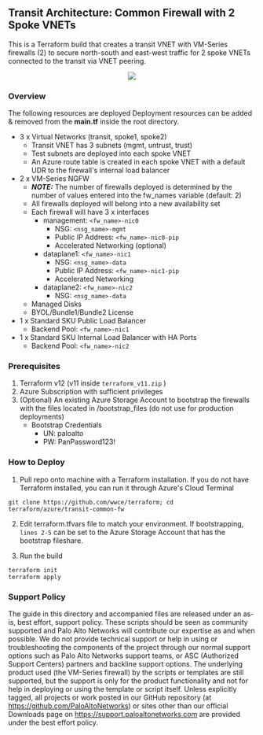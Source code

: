 ## Transit Architecture: Common Firewall with 2 Spoke VNETs
This is a Terraform build that creates a transit VNET with VM-Series firewalls (2) to secure north-south and east-west traffic for 2 spoke VNETs connected to the transit via VNET peering.

<p align="center">
<img src="https://raw.githubusercontent.com/wwce/terraform/master/azure/transit-common-fw/diagram.png">
</p>

### Overview
The following resources are deployed  Deployment resources can be added & removed from the **main.tf** inside the root directory.
* 3 x Virtual Networks (transit, spoke1, spoke2)
    * Transit VNET has 3 subnets (mgmt, untrust, trust)
    * Test subnets are deployed into each spoke VNET
    * An Azure route table is created in each spoke VNET with a default UDR to the firewall's internal load balancer
* 2 x VM-Series NGFW 
    * ***NOTE:*** The number of firewalls deployed is determined by the number of values entered into the fw_names variable (default: 2)
    * All firewalls deployed will belong into a new availability set
    * Each firewall will have 3 x interfaces
        * management: `<fw_name>-nic0`
            * NSG: `<nsg_name>-mgmt`
            * Public IP Address: `<fw_name>-nic0-pip`
            * Accelerated Networking (optional)
        * dataplane1: `<fw_name>-nic1`
            * NSG: `<nsg_name>-data` 
            * Public IP Address: `<fw_name>-nic1-pip`
            * Accelerated Networking
        * dataplane2: `<fw_name>-nic2`
            * NSG: `<nsg_name>-data`  
    * Managed Disks
    * BYOL/Bundle1/Bundle2 License
* 1 x Standard SKU Public Load Balancer
    *  Backend Pool: `<fw_name>-nic1`
* 1 x Standard SKU Internal Load Balancer with HA Ports
    *  Backend Pool: `<fw_name>-nic2`

### Prerequisites 
1. Terraform v12 (v11 inside `terraform_v11.zip` )
2. Azure Subscription with sufficient privileges
3. (Optional) An existing Azure Storage Account to bootstrap the firewalls with the files located in /bootstrap_files (do not use for production deployments)
    * Bootstrap Credentials
        * UN: paloalto
        * PW: PanPassword123!

### How to Deploy
1.  Pull repo onto machine with a Terraform installation.  If you do not have Terraform installed, you can run it through Azure's Cloud Terminal 
```
git clone https://github.com/wwce/terraform; cd terraform/azure/transit-common-fw
```

2.  Edit terraform.tfvars file to match your environment.  If bootstrapping, `lines 2-5` can be set to the Azure Storage Account that has the bootstrap fileshare.  

3.  Run the build
```
terraform init
terraform apply
```

### Support Policy
The guide in this directory and accompanied files are released under an as-is, best effort, support policy. These scripts should be seen as community supported and Palo Alto Networks will contribute our expertise as and when possible. We do not provide technical support or help in using or troubleshooting the components of the project through our normal support options such as Palo Alto Networks support teams, or ASC (Authorized Support Centers) partners and backline support options. The underlying product used (the VM-Series firewall) by the scripts or templates are still supported, but the support is only for the product functionality and not for help in deploying or using the template or script itself.
Unless explicitly tagged, all projects or work posted in our GitHub repository (at https://github.com/PaloAltoNetworks) or sites other than our official Downloads page on https://support.paloaltonetworks.com are provided under the best effort policy.

